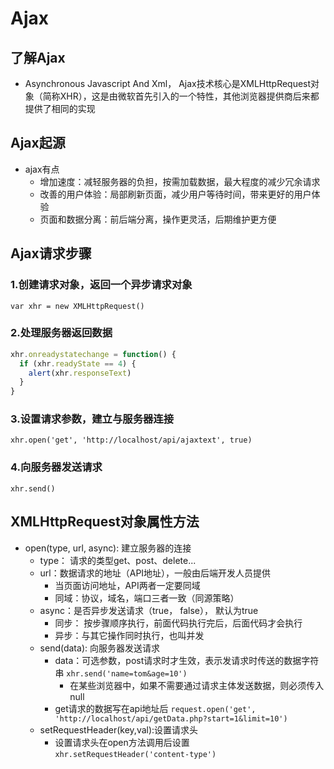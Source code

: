 # Ajax
## 了解Ajax
* Asynchronous Javascript And Xml， Ajax技术核心是XMLHttpRequest对象（简称XHR），这是由微软首先引入的一个特性，其他浏览器提供商后来都提供了相同的实现

## Ajax起源
* ajax有点
    * 增加速度：减轻服务器的负担，按需加载数据，最大程度的减少冗余请求
    * 改善的用户体验：局部刷新页面，减少用户等待时间，带来更好的用户体验
    * 页面和数据分离：前后端分离，操作更灵活，后期维护更方便
    
## Ajax请求步骤

### 1.创建请求对象，返回一个异步请求对象
 `var xhr = new XMLHttpRequest()`

### 2.处理服务器返回数据
```javascript
xhr.onreadystatechange = function() {
  if (xhr.readyState == 4) {
    alert(xhr.responseText)
  }
}
```

### 3.设置请求参数，建立与服务器连接
`xhr.open('get', 'http://localhost/api/ajaxtext', true)`

### 4.向服务器发送请求
`xhr.send()`

## XMLHttpRequest对象属性方法
* open(type, url, async): 建立服务器的连接
    * type： 请求的类型get、post、delete...
    * url：数据请求的地址（API地址），一般由后端开发人员提供
        * 当页面访问地址，API两者一定要同域
        * 同域：协议，域名，端口三者一致（同源策略）
    * async：是否异步发送请求（true， false）， 默认为true
        * 同步： 按步骤顺序执行，前面代码执行完后，后面代码才会执行
        * 异步：与其它操作同时执行，也叫并发
    * send(data): 向服务器发送请求
        * data：可选参数，post请求时才生效，表示发请求时传送的数据字符串
`xhr.send('name=tom&age=10')`
            * 在某些浏览器中，如果不需要通过请求主体发送数据，则必须传入null
        * get请求的数据写在api地址后
`request.open('get', 'http://localhost/api/getData.php?start=1&limit=10')`
    * setRequestHeader(key,val):设置请求头
        * 设置请求头在open方法调用后设置
`xhr.setRequestHeader('content-type')`            


































